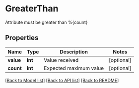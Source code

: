 # GreaterThan

Attribute must be greater than %{count}
## Properties
Name | Type | Description | Notes
------------ | ------------- | ------------- | -------------
**value** | **int** | Value received | [optional] 
**count** | **int** | Expected maximum value | [optional] 

[[Back to Model list]](../README.md#documentation-for-models) [[Back to API list]](../README.md#documentation-for-api-endpoints) [[Back to README]](../README.md)


